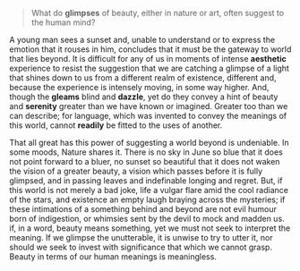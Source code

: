 > What do **glimpses** of beauty, either in nature or art, often suggest to the human mind?



A young man sees a sunset and, unable to understand or to express the emotion that it rouses in him, concludes that it must be the gateway to world that lies beyond. It is difficult for any of us in moments of intense **aesthetic** experience to resist the suggestion that we are catching a glimpse of a light that shines down to us from a different realm of existence, different and, because the experience is intensely moving, in some way higher. And, though the **gleams** blind and **dazzle**, yet do they convey a hint of beauty and **serenity** greater than we have known or imagined. Greater too than we can describe; for language, which was invented to convey the meanings of this world, cannot **readily** be fitted to the uses of another.



That all great has this power of suggesting a world beyond is undeniable. In some moods, Nature shares it. There is no sky in June so blue that it does not point forward to a bluer, no sunset so beautiful that it does not waken the vision of a greater beauty, a vision which passes before it is fully glimpsed, and in passing leaves and indefinable longing and regret. But, if this world is not merely a bad joke, life a vulgar flare amid the cool radiance of the stars, and existence an empty laugh braying across the mysteries; if these intimations of a something behind and beyond are not evil humour born of indigestion, or whimsies sent by the devil to mock and madden us. if, in a word, beauty means something, yet we must not seek to interpret the meaning. If we glimpse the unutterable, it is unwise to try to utter it, nor should we seek to invest with significance that which we cannot grasp. Beauty in terms of our human meanings is meaningless.







